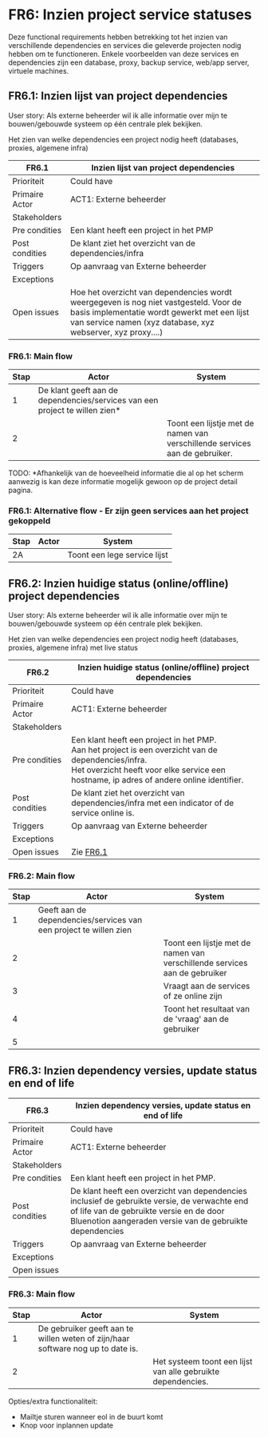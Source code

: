 # FR6: Inzien project service statuses

Deze functional requirements hebben betrekking tot het inzien van verschillende dependencies en services die geleverde projecten nodig hebben om te functioneren. Enkele voorbeelden van deze services en dependencies zijn een database, proxy, backup service, web/app server, virtuele machines.

## FR6.1: Inzien lijst van project dependencies

User story: Als externe beheerder wil ik alle informatie over mijn te bouwen/gebouwde systeem op één centrale plek bekijken.

Het zien van welke dependencies een project nodig heeft (databases, proxies, algemene infra)

| FR6.1 | Inzien lijst van project dependencies |
|---|---|
| Prioriteit | Could have  |
| Primaire Actor | ACT1: Externe beheerder  |
| Stakeholders |  |
| Pre condities | Een klant heeft een project in het PMP|
| Post condities | De klant ziet het overzicht van de dependencies/infra |
| Triggers | Op aanvraag van Externe beheerder |
| Exceptions |  |
| Open issues | Hoe het overzicht van dependencies wordt weergegeven is nog niet vastgesteld. Voor de basis implementatie wordt gewerkt met een lijst van service namen (xyz database, xyz webserver, xyz proxy....) |

### FR6.1: Main flow

|Stap | Actor | System |
|---|---|---|
| 1 | De klant geeft aan de dependencies/services van een project te willen zien* |  |
| 2 |  | Toont een lijstje met de namen van verschillende services aan de gebruiker. |

TODO: *Afhankelijk van de hoeveelheid informatie die al op het scherm aanwezig is kan deze informatie mogelijk gewoon op de project detail pagina.

### FR6.1: Alternative flow - Er zijn geen services aan het project gekoppeld

|Stap | Actor | System |
|---|---|---|
| 2A |  | Toont een lege service lijst |

## FR6.2: Inzien huidige status (online/offline) project dependencies

User story: Als externe beheerder wil ik alle informatie over mijn te bouwen/gebouwde systeem op één centrale plek bekijken.

Het zien van welke dependencies een project nodig heeft (databases, proxies, algemene infra) met live status

| FR6.2 | Inzien huidige status (online/offline) project dependencies |
|---|---|
| Prioriteit | Could have  |
| Primaire Actor | ACT1: Externe beheerder |
| Stakeholders |  |
| Pre condities | Een klant heeft een project in het PMP. </br>Aan het project is een overzicht van de dependencies/infra.</br>Het overzicht heeft voor elke service een hostname, ip adres of andere online identifier. |
| Post condities | De klant ziet het overzicht van dependencies/infra met een indicator of de service online is. |
| Triggers | Op aanvraag van Externe beheerder |
| Exceptions |  |
| Open issues | Zie [FR6.1](#fr61-inzien-lijst-van-project-dependencies) |

### FR6.2: Main flow

|Stap | Actor | System |
|---|---|---|
| 1 | Geeft aan de dependencies/services van een project te willen zien |  |
| 2 |  | Toont een lijstje met de namen van verschillende services aan de gebruiker |
| 3 |  | Vraagt aan de services of ze online zijn |
| 4 |  | Toont het resultaat van de 'vraag' aan de gebruiker |
| 5 |  |  |

## FR6.3: Inzien dependency versies, update status en end of life

| FR6.3 | Inzien dependency versies, update status en end of life |
|---|---|
| Prioriteit | Could have  |
| Primaire Actor | ACT1: Externe beheerder |
| Stakeholders |  |
| Pre condities | Een klant heeft een project in het PMP. |
| Post condities | De klant heeft een overzicht van dependencies inclusief de gebruikte versie, de verwachte end of life van de gebruikte versie en de door Bluenotion aangeraden versie van de gebruikte dependencies |
| Triggers | Op aanvraag van Externe beheerder |
| Exceptions |  |
| Open issues |  |

### FR6.3: Main flow

|Stap | Actor | System |
|---|---|---|
| 1 | De gebruiker geeft aan te willen weten of zijn/haar software nog up to date is. |  |
| 2 |  | Het systeem toont een lijst van alle gebruikte dependencies. |

Opties/extra functionaliteit:

- Mailtje sturen wanneer eol in de buurt komt
- Knop voor inplannen update
